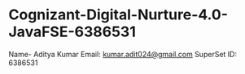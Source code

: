 # Cognizant-Digital-Nurture-4.0-JavaFSE-6386531

Name- Aditya Kumar
Email: kumar.adit024@gmail.com
SuperSet ID: 6386531
